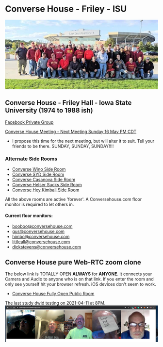 # Converse House - Friley - ISU
![images/ConverseHouse2019](./images/ConverseHouse2019.jpg)

## Converse House - Friley Hall - Iowa State University (1974 to 1988 ish)

[Facebook Private Group](https://www.facebook.com/groups/90560379326)

[Converse House Meeting - Next Meeting Sunday 16 May PM CDT](https://meet.google.com/efv-bzzx-pqa)
* I propose this time for the next meeting, but will alter it to suit. Tell your friends to be there. SUNDAY, SUNDAY, SUNDAY!!!!

### Alternate Side Rooms
- [Converse Wino Side Room](https://meet.google.com/mwv-rqcn-zpo) 
- [Converse SYD Side Room](https://meet.google.com/xfz-ccbf-bst) 
- [Converse Casanova Side Room](https://meet.google.com/fut-vyth-gvn) 
- [Converse Helser Sucks Side Room](https://meet.google.com/ejn-bqcf-bnv) 
- [Converse Hey Kimball Side Room](https://meet.google.com/dqx-daam-epj) 

All the above rooms are active 'forever'.  A Conversehouse.com floor monitor is required to let others in.

#### Current floor monitors:
- booboo@conversehouse.com
- gus@conversehouse.com
- himbo@conversehouse.com
- littleall@conversehouse.com
- dickstevens@conversehouse.com

## Converse House pure Web-RTC zoom clone
The below link is TOTALLY OPEN __ALWAYS__ for __ANYONE__.  It connects your Camera and Audio to anyone who is on that link.  If you enter the room and only see yourself hit your browser refresh.  iOS devices don't seem to work.

- [Converse House Fully Open Public Room](https://zoom-app-clone.herokuapp.com/conversehouse)

The last study dwid testing on 2021-04-11 at 8PM.
![zoom-app-clone test](./images/ConverseHouseTestScreenShot2021-04-11at9.54.59PM.png)

<!-- https://docs.google.com/spreadsheets/d/1NTEQ1UdXy6wQKE9g0B5103gNagsG2b1LZgD4TrocEcs/edit#gid=998356282 -->
